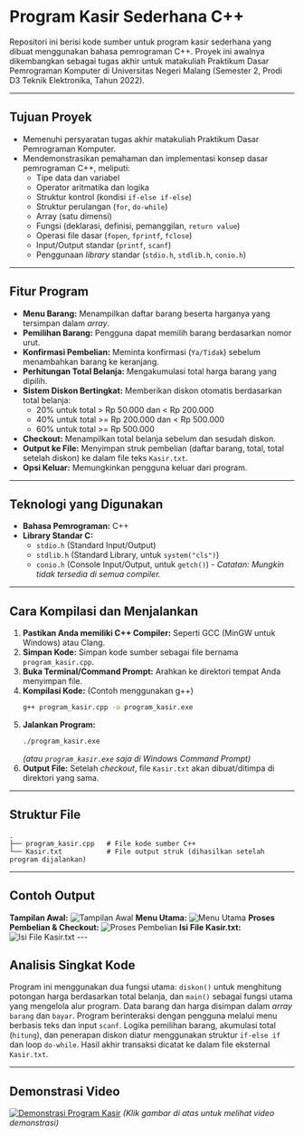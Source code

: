 # Program Kasir Sederhana C++

Repositori ini berisi kode sumber untuk program kasir sederhana yang dibuat menggunakan bahasa pemrograman C++. Proyek ini awalnya dikembangkan sebagai tugas akhir untuk matakuliah Praktikum Dasar Pemrograman Komputer di Universitas Negeri Malang (Semester 2, Prodi D3 Teknik Elektronika, Tahun 2022).

---

## Tujuan Proyek

* Memenuhi persyaratan tugas akhir matakuliah Praktikum Dasar Pemrograman Komputer.
* Mendemonstrasikan pemahaman dan implementasi konsep dasar pemrograman C++, meliputi:
    * Tipe data dan variabel
    * Operator aritmatika dan logika
    * Struktur kontrol (kondisi `if-else if-else`)
    * Struktur perulangan (`for`, `do-while`)
    * Array (satu dimensi)
    * Fungsi (deklarasi, definisi, pemanggilan, `return value`)
    * Operasi file dasar (`fopen`, `fprintf`, `fclose`)
    * Input/Output standar (`printf`, `scanf`)
    * Penggunaan *library* standar (`stdio.h`, `stdlib.h`, `conio.h`)

---

## Fitur Program

* **Menu Barang:** Menampilkan daftar barang beserta harganya yang tersimpan dalam *array*.
* **Pemilihan Barang:** Pengguna dapat memilih barang berdasarkan nomor urut.
* **Konfirmasi Pembelian:** Meminta konfirmasi (`Ya/Tidak`) sebelum menambahkan barang ke keranjang.
* **Perhitungan Total Belanja:** Mengakumulasi total harga barang yang dipilih.
* **Sistem Diskon Bertingkat:** Memberikan diskon otomatis berdasarkan total belanja:
    * 20% untuk total > Rp 50.000 dan < Rp 200.000
    * 40% untuk total >= Rp 200.000 dan < Rp 500.000
    * 60% untuk total >= Rp 500.000
* **Checkout:** Menampilkan total belanja sebelum dan sesudah diskon.
* **Output ke File:** Menyimpan struk pembelian (daftar barang, total, total setelah diskon) ke dalam file teks `Kasir.txt`.
* **Opsi Keluar:** Memungkinkan pengguna keluar dari program.

---

## Teknologi yang Digunakan

* **Bahasa Pemrograman:** C++
* **Library Standar C:**
    * `stdio.h` (Standard Input/Output)
    * `stdlib.h` (Standard Library, untuk `system("cls")`)
    * `conio.h` (Console Input/Output, untuk `getch()`) - *Catatan: Mungkin tidak tersedia di semua compiler.*

---

## Cara Kompilasi dan Menjalankan

1.  **Pastikan Anda memiliki C++ Compiler:** Seperti GCC (MinGW untuk Windows) atau Clang.
2.  **Simpan Kode:** Simpan kode sumber sebagai file bernama `program_kasir.cpp`.
3.  **Buka Terminal/Command Prompt:** Arahkan ke direktori tempat Anda menyimpan file.
4.  **Kompilasi Kode:** (Contoh menggunakan g++)
    ```bash
    g++ program_kasir.cpp -o program_kasir.exe
    ```
5.  **Jalankan Program:**
    ```bash
    ./program_kasir.exe
    ```
    *(atau `program_kasir.exe` saja di Windows Command Prompt)*
6.  **Output File:** Setelah *checkout*, file `Kasir.txt` akan dibuat/ditimpa di direktori yang sama.

---

## Struktur File

```
.
├── program_kasir.cpp   # File kode sumber C++
└── Kasir.txt           # File output struk (dihasilkan setelah program dijalankan)
```

---

## Contoh Output

**Tampilan Awal:**
![Tampilan Awal](images/0.PNG) **Menu Utama:**
![Menu Utama](images/1.PNG) **Proses Pembelian & Checkout:**
![Proses Pembelian](images/2.PNG) **Isi File Kasir.txt:**
![Isi File Kasir.txt](images/4.PNG) ---

## Analisis Singkat Kode

Program ini menggunakan dua fungsi utama: `diskon()` untuk menghitung potongan harga berdasarkan total belanja, dan `main()` sebagai fungsi utama yang mengelola alur program. Data barang dan harga disimpan dalam *array* `barang` dan `bayar`. Program berinteraksi dengan pengguna melalui menu berbasis teks dan input `scanf`. Logika pemilihan barang, akumulasi total (`hitung`), dan penerapan diskon diatur menggunakan struktur `if-else if` dan loop `do-while`. Hasil akhir transaksi dicatat ke dalam file eksternal `Kasir.txt`.

---

## Demonstrasi Video

[![Demonstrasi Program Kasir](images/demo_thumbnail.webp)](https://youtu.be/FMWzWn124ro)
*(Klik gambar di atas untuk melihat video demonstrasi)*
